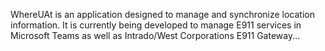 WhereUAt is an application designed to manage and synchronize location 
information.  It is currently being developed to manage E911 services in 
Microsoft Teams as well as Intrado/West Corporations E911 Gateway...
